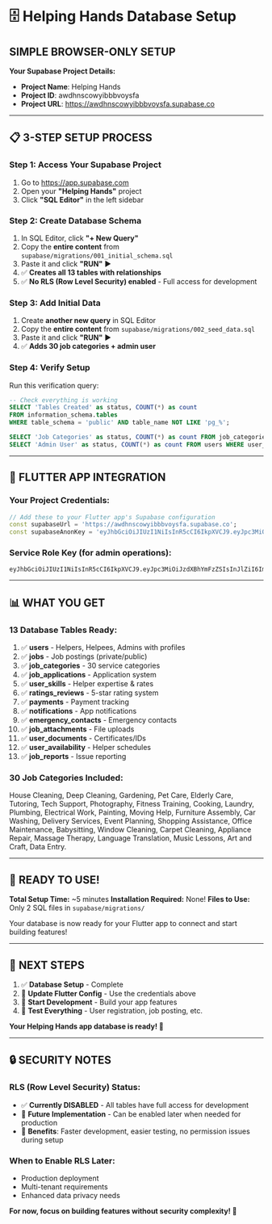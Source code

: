 # 🗄️ Helping Hands Database Setup

## **SIMPLE BROWSER-ONLY SETUP**

**Your Supabase Project Details:**
- **Project Name**: Helping Hands
- **Project ID**: awdhnscowyibbbvoysfa
- **Project URL**: https://awdhnscowyibbbvoysfa.supabase.co

---

## 📋 **3-STEP SETUP PROCESS**

### **Step 1: Access Your Supabase Project**
1. Go to https://app.supabase.com
2. Open your **"Helping Hands"** project
3. Click **"SQL Editor"** in the left sidebar

### **Step 2: Create Database Schema**
1. In SQL Editor, click **"+ New Query"**
2. Copy the **entire content** from `supabase/migrations/001_initial_schema.sql`
3. Paste it and click **"RUN"** ▶️
4. ✅ **Creates all 13 tables with relationships**
5. ✅ **No RLS (Row Level Security) enabled** - Full access for development

### **Step 3: Add Initial Data**
1. Create **another new query** in SQL Editor
2. Copy the **entire content** from `supabase/migrations/002_seed_data.sql`
3. Paste it and click **"RUN"** ▶️
4. ✅ **Adds 30 job categories + admin user**

### **Step 4: Verify Setup**
Run this verification query:
```sql
-- Check everything is working
SELECT 'Tables Created' as status, COUNT(*) as count 
FROM information_schema.tables 
WHERE table_schema = 'public' AND table_name NOT LIKE 'pg_%';

SELECT 'Job Categories' as status, COUNT(*) as count FROM job_categories;
SELECT 'Admin User' as status, COUNT(*) as count FROM users WHERE user_type = 'admin';
```

---

## 🔧 **FLUTTER APP INTEGRATION**

### **Your Project Credentials:**
```dart
// Add these to your Flutter app's Supabase configuration
const supabaseUrl = 'https://awdhnscowyibbbvoysfa.supabase.co';
const supabaseAnonKey = 'eyJhbGciOiJIUzI1NiIsInR5cCI6IkpXVCJ9.eyJpc3MiOiJzdXBhYmFzZSIsInJlZiI6ImF3ZGhuc2Nvd3lpYmJidm95c2ZhIiwicm9sZSI6ImFub24iLCJpYXQiOjE3NTA3NjQ3ODUsImV4cCI6MjA2NjM0MDc4NX0.2gsbjyjj82Fb6bT89XpJdlxzRwHTfu0Lw_rXwpB565g';
```

### **Service Role Key (for admin operations):**
```
eyJhbGciOiJIUzI1NiIsInR5cCI6IkpXVCJ9.eyJpc3MiOiJzdXBhYmFzZSIsInJlZiI6ImF3ZGhuc2Nvd3lpYmJidm95c2ZhIiwicm9sZSI6InNlcnZpY2Vfcm9sZSIsImlhdCI6MTc1MDc2NDc4NSwiZXhwIjoyMDY2MzQwNzg1fQ.Jor4vtjbjUaLHeG9a9c04P1LA9QJ13jNJvGdMQiZjng
```

---

## 📊 **WHAT YOU GET**

### **13 Database Tables Ready:**
1. ✅ **users** - Helpers, Helpees, Admins with profiles
2. ✅ **jobs** - Job postings (private/public)
3. ✅ **job_categories** - 30 service categories
4. ✅ **job_applications** - Application system
5. ✅ **user_skills** - Helper expertise & rates
6. ✅ **ratings_reviews** - 5-star rating system
7. ✅ **payments** - Payment tracking
8. ✅ **notifications** - App notifications
9. ✅ **emergency_contacts** - Emergency contacts
10. ✅ **job_attachments** - File uploads
11. ✅ **user_documents** - Certificates/IDs
12. ✅ **user_availability** - Helper schedules
13. ✅ **job_reports** - Issue reporting

### **30 Job Categories Included:**
House Cleaning, Deep Cleaning, Gardening, Pet Care, Elderly Care, Tutoring, Tech Support, Photography, Fitness Training, Cooking, Laundry, Plumbing, Electrical Work, Painting, Moving Help, Furniture Assembly, Car Washing, Delivery Services, Event Planning, Shopping Assistance, Office Maintenance, Babysitting, Window Cleaning, Carpet Cleaning, Appliance Repair, Massage Therapy, Language Translation, Music Lessons, Art and Craft, Data Entry.

---

## 🚀 **READY TO USE!**

**Total Setup Time:** ~5 minutes
**Installation Required:** None!
**Files to Use:** Only 2 SQL files in `supabase/migrations/`

Your database is now ready for your Flutter app to connect and start building features!

---

## 🎯 **NEXT STEPS**

1. ✅ **Database Setup** - Complete
2. 🔗 **Update Flutter Config** - Use the credentials above
3. 📱 **Start Development** - Build your app features
4. 🧪 **Test Everything** - User registration, job posting, etc.

**Your Helping Hands app database is ready! 🎉**

---

## 🔒 **SECURITY NOTES**

### **RLS (Row Level Security) Status:**
- ✅ **Currently DISABLED** - All tables have full access for development
- 🔄 **Future Implementation** - Can be enabled later when needed for production
- 📝 **Benefits**: Faster development, easier testing, no permission issues during setup

### **When to Enable RLS Later:**
- Production deployment
- Multi-tenant requirements
- Enhanced data privacy needs

**For now, focus on building features without security complexity! 🚀** 